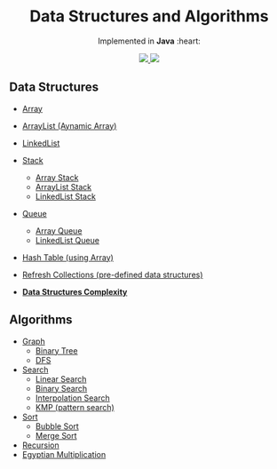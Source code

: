 <h1 align="center">Data Structures and Algorithms</h1>
<p align="center">Implemented in <b>Java</b> :heart:</p>

<p align="center">
  <a href="https://github.com/HouariZegai/DataStructuresAndAlgorithms/blob/master/LICENSE">
    <img src="https://img.shields.io/badge/license-MIT-blue.svg">
  </a>
  <a href="https://www.java.com">
    <img src="https://img.shields.io/badge/Java-8-red.svg">
  </a>
</p>

## Data Structures
* [Array](src/main/java/com/houarizegai/datastructure/array/dynamic)
* [ArrayList (Aynamic Array)](src/main/java/com/houarizegai/datastructure/array/dynamic)
* [LinkedList](src/main/java/com/houarizegai/datastructure/)
* [Stack](src/main/java/com/houarizegai/datastructure/stack)
  * [Array Stack](src/main/java/com/houarizegai/datastructure/stack/array)
  * [ArrayList Stack](src/main/java/com/houarizegai/datastructure/stack/dynamicarray)
  * [LinkedList Stack](src/main/java/com/houarizegai/datastructure/stack/linkedlist)
* [Queue](src/main/java/com/houarizegai/datastructure/queue)
  * [Array Queue](src/main/java/com/houarizegai/datastructure/queue/array)
  * [LinkedList Queue](src/main/java/com/houarizegai/datastructure/queue/linkedlist)
* [Hash Table (using Array)](src/main/java/com/houarizegai/datastructure/hashtable)
* [Refresh Collections (pre-defined data structures)](src/main/java/com/houarizegai/datastructure/collections)

* **[Data Structures Complexity](src/main/java/com/houarizegai/datastructure)**

## Algorithms
* [Graph](src/main/java/com/houarizegai/algorithms/graph)
  * [Binary Tree](src/main/java/com/houarizegai/algorithms/graph/binary_tree)
  * [DFS](src/main/java/com/houarizegai/algorithms/graph/dfs)
* [Search](src/main/java/com/houarizegai/algorithms/search)
  * [Linear Search](src/main/java/com/houarizegai/algorithms/search/linear)
  * [Binary Search](src/main/java/com/houarizegai/algorithms/search/binary)
  * [Interpolation Search](src/main/java/com/houarizegai/algorithms/search/interpolation)    
  * [KMP (pattern search)](src/main/java/com/houarizegai/algorithms/search/kmp)
* [Sort](src/main/java/com/houarizegai/algorithms/sort)
  * [Bubble Sort](src/main/java/com/houarizegai/algorithms/sort/bubblesort)
  * [Merge Sort](src/main/java/com/houarizegai/algorithms/sort/mergesort)
* [Recursion](src/main/java/com/houarizegai/algorithms/recursion)
* [Egyptian Multiplication](src/main/java/com/houarizegai/algorithms/egyptian_multiplication)
